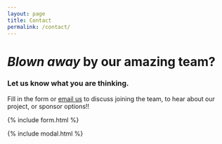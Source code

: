 ```yaml
---
layout: page
title: Contact
permalink: /contact/
---
```


# *Blown away* by our amazing team?



### Let us know what you are thinking.

Fill in the form or [email us](mailto:{{site.email}}) to discuss joining the team, to hear about our project, or sponsor options!!

{% include form.html %}

{% include modal.html %}
